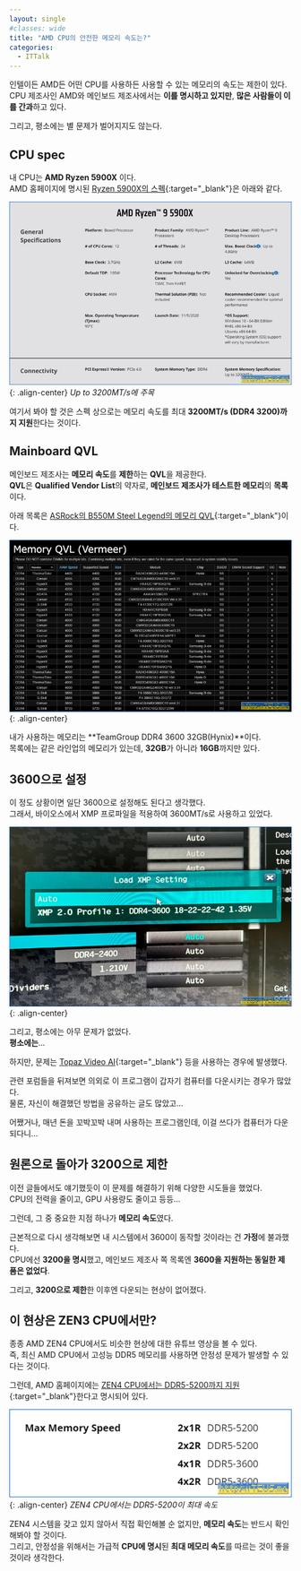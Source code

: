 ```yaml
---
layout: single
#classes: wide
title: "AMD CPU의 안전한 메모리 속도는?"
categories:
  - ITTalk
---
```


인텔이든 AMD든 어떤 CPU를 사용하든 사용할 수 있는 메모리의 속도는 제한이 있다.  
CPU 제조사인 AMD와 메인보드 제조사에서는 **이를 명시하고 있지만**, **많은 사람들이 이를 간과**하고 있다.

그리고, 평소에는 별 문제가 벌어지지도 않는다.

## CPU spec

내 CPU는 **AMD Ryzen 5900X** 이다.  
AMD 홈페이지에 명시된 [Ryzen 5900X의 스펙](https://www.amd.com/en/products/cpu/amd-ryzen-9-5900x){:target="_blank"}은 아래와 같다.

![image](</images/2024-05-01a/ryzen5900xs64_Q.png>){: .align-center}
*Up to 3200MT/s에 주목*

여기서 봐야 할 것은 스펙 상으로는 메모리 속도를 최대 **3200MT/s (DDR4 3200)까지 지원**한다는 것이다.  

## Mainboard QVL

메인보드 제조사는 **메모리 속도**를 **제한**하는 **QVL**을 제공한다.  
**QVL**은 **Qualified Vendor List**의 약자로, **메인보드 제조사가 테스트한 메모리**의 **목록**이다.

아래 목록은 [ASRock의 B550M Steel Legend의 메모리 QVL](https://www.asrock.com/mb/AMD/B550M%20Steel%20Legend/index.asp#MemoryVM){:target="_blank"}이다.

![image](</images/2024-05-01a/memory_with_MB_Bs64_Q.png>){: .align-center}

내가 사용하는 메모리는 **TeamGroup DDR4 3600 32GB(Hynix)**이다.  
목록에는 같은 라인업의 메모리가 있는데, **32GB**가 아니라 **16GB**까지만 있다.

## 3600으로 설정

이 정도 상황이면 일단 3600으로 설정해도 된다고 생각했다.  
그래서, 바이오스에서 XMP 프로파일을 적용하여 3600MT/s로 사용하고 있었다.

![image](</images/2024-05-01a/20240325_144246600_iOSs64.jpg>){: .align-center}

그리고, 평소에는 아무 문제가 없었다.  
**평소에는**...

하지만, 문제는 [Topaz Video AI](https://www.topazlabs.com/topaz-video-ai){:target="_blank"} 등을 사용하는 경우에 발생했다.

관련 포럼들을 뒤져보면 의외로 이 프로그램이 갑자기 컴퓨터를 다운시키는 경우가 많았다.  
물론, 자신이 해결했던 방법을 공유하는 글도 많았고...

어쨌거나, 매년 돈을 꼬박꼬박 내며 사용하는 프로그램인데, 이걸 쓰다가 컴퓨터가 다운되다니...

## 원론으로 돌아가 3200으로 제한

이전 글들에서도 얘기했듯이 이 문제를 해결하기 위해 다양한 시도들을 했었다.  
CPU의 전력을 줄이고, GPU 사용량도 줄이고 등등...

그런데, 그 중 중요한 지점 하나가 **메모리 속도**였다.

근본적으로 다시 생각해보면 내 시스템에서 3600이 동작할 것이라는 건 **가정**에 불과했다.  
CPU에선 **3200을 명시**했고, 메인보드 제조사 쪽 목록엔 **3600을 지원하는 동일한 제품은 없었다**.

그리고, **3200으로 제한**한 이후엔 다운되는 현상이 없어졌다.

## 이 현상은 ZEN3 CPU에서만?

종종 AMD ZEN4 CPU에서도 비슷한 현상에 대한 유튜브 영상을 볼 수 있다.  
즉, 최신 AMD CPU에서 고성능 DDR5 메모리를 사용하면 안정성 문제가 발생할 수 있다는 것이다.

그런데, AMD 홈페이지에는 [ZEN4 CPU에서는 DDR5-5200까지 지원](https://www.amd.com/en/products/processors/desktops/ryzen/7000-series/amd-ryzen-9-7950x3d.html){:target="_blank"}한다고 명시되어 있다.

![image](</images/2024-05-01a/DDR5_B_Q.png>){: .align-center}
*ZEN4 CPU에서는 DDR5-5200이 최대 속도*

ZEN4 시스템을 갖고 있지 않아서 직접 확인해볼 순 없지만, **메모리 속도**는 반드시 확인해봐야 할 것이다.  
그리고, 안정성을 위해서는 가급적 **CPU에 명시**된 **최대 메모리 속도**를 따르는 것이 좋을 것이라 생각한다.
